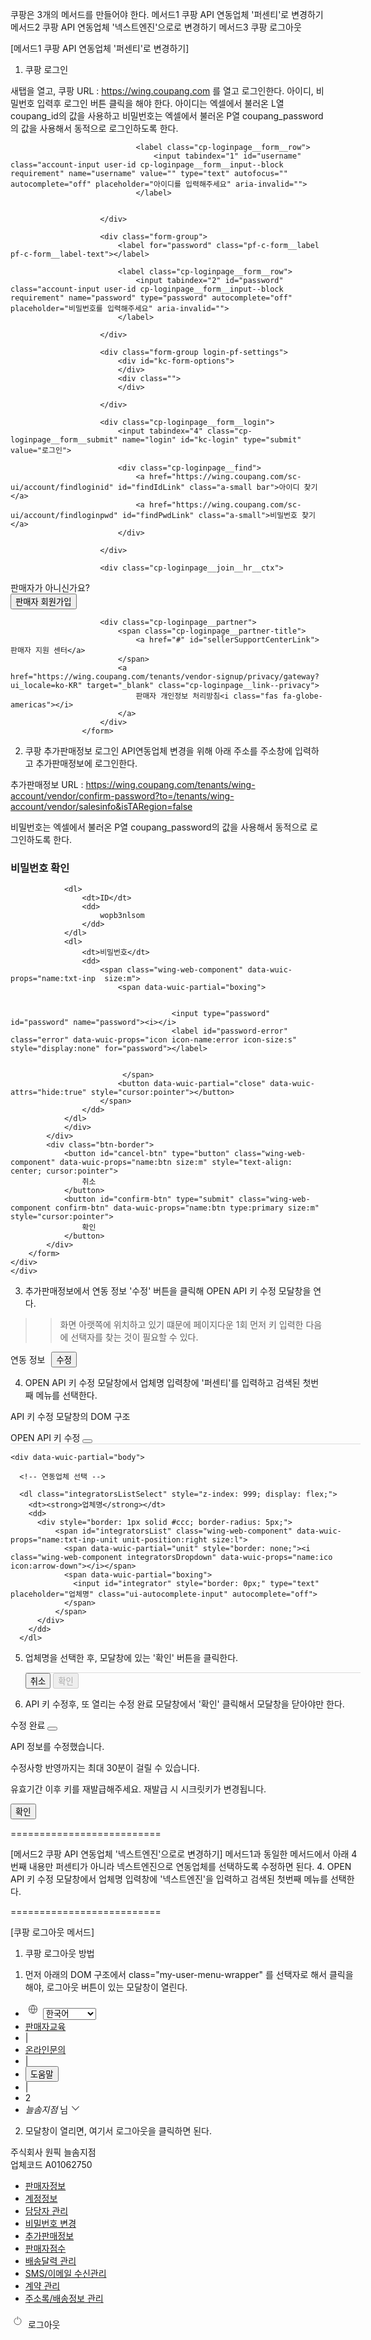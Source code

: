 쿠팡은 3개의 메서드를 만들어야 한다.
메서드1 쿠팡 API 연동업체 '퍼센티'로 변경하기
메서드2 쿠팡 API 연동업체 '넥스트엔진'으로로 변경하기
메서드3 쿠팡 로그아웃

[메서드1 쿠팡 API 연동업체 '퍼센티'로 변경하기]

1. 쿠팡 로그인

새탭을 열고, 쿠팡 URL : https://wing.coupang.com 를 열고 로그인한다. 아이디, 비밀번호 입력후 로그인 버튼 클릭을 해야 한다.
아이디는 엑셀에서 불러온 L열 coupang_id의 값을 사용하고
비밀번호는 엑셀에서 불러온 P열 coupang_password의 값을 사용해서 동적으로 로그인하도록 한다.

<form id="kc-form-login" onsubmit="login.disabled = true; return true;" action="https://xauth.coupang.com/auth/realms/seller/login-actions/authenticate?session_code=AaotknKWQpSclPC32H_RVkq15eaDxakvulkSptN6nJE&amp;execution=4a96751a-646f-4a9b-8372-c5a509179821&amp;client_id=wing&amp;tab_id=Xi7HC1VxxBM&amp;kc_locale=ko-KR" method="post">
                        <div class="form-group">
                            <label for="username" class="pf-c-form__label pf-c-form__label-text"></label>

                                <label class="cp-loginpage__form__row">
                                    <input tabindex="1" id="username" class="account-input user-id cp-loginpage__form__input--block requirement" name="username" value="" type="text" autofocus="" autocomplete="off" placeholder="아이디를 입력해주세요" aria-invalid="">
                                </label>


                        </div>

                        <div class="form-group">
                            <label for="password" class="pf-c-form__label pf-c-form__label-text"></label>

                            <label class="cp-loginpage__form__row">
                                <input tabindex="2" id="password" class="account-input user-id cp-loginpage__form__input--block requirement" name="password" type="password" autocomplete="off" placeholder="비밀번호를 입력해주세요" aria-invalid="">
                            </label>

                        </div>

                        <div class="form-group login-pf-settings">
                            <div id="kc-form-options">
                            </div>
                            <div class="">
                            </div>

                        </div>

                        <div class="cp-loginpage__form__login">
                            <input tabindex="4" class="cp-loginpage__form__submit" name="login" id="kc-login" type="submit" value="로그인">

                            <div class="cp-loginpage__find">
                                <a href="https://wing.coupang.com/sc-ui/account/findloginid" id="findIdLink" class="a-small bar">아이디 찾기</a>
                                <a href="https://wing.coupang.com/sc-ui/account/findloginpwd" id="findPwdLink" class="a-small">비밀번호 찾기</a>
                            </div>

                        </div>

                        <div class="cp-loginpage__join__hr__ctx">
<div class="cp-loginpage__join__hr">
  <span class="cp-loginpage__join__hr__title">판매자가 아니신가요?</span>
</div>
<div class="cp-loginpage__join">
  <button id="btnJoin" type="button" class="cp-loginpage__form__join" onclick="window.open('https://wing.coupang.com/tenants/vendor-signup/signup')">판매자 회원가입</button>
</div></div>

                        <div class="cp-loginpage__partner">
                            <span class="cp-loginpage__partner-title">
                                <a href="#" id="sellerSupportCenterLink">판매자 지원 센터</a>
                            </span>
                            <a href="https://wing.coupang.com/tenants/vendor-signup/privacy/gateway?ui_locale=ko-KR" target="_blank" class="cp-loginpage__link--privacy">
                                판매자 개인정보 처리방침<i class="fas fa-globe-americas"></i>
                            </a>
                        </div>
                    </form>

2. 쿠팡 추가판매정보 로그인
API연동업체 변경을 위해 아래 주소를 주소창에 입력하고 추가판매정보에 로그인한다.

추가판매정보 URL : https://wing.coupang.com/tenants/wing-account/vendor/confirm-password?to=/tenants/wing-account/vendor/salesinfo&isTARegion=false 

비밀번호는 엑셀에서 불러온 P열 coupang_password의 값을 사용해서 동적으로 로그인하도록 한다.

<div class="pc">
        <div class="wing-web-component page-title" data-wuic-props="name:header">
            <h3>비밀번호 확인</h3>
    </div>
    <div class="content">
        <form role="form" class="form" id="checkPassword" action="/tenants/wing-account/vendor/confirm-password" method="post" novalidate="novalidate">
            <div class="wuic-border">
                <div class="wing-web-component" data-wuic-props="name:form">
                <input type="hidden" name="to" value="/tenants/wing-account/vendor/salesinfo">
                
                
                
                
                <dl>
                    <dt>ID</dt>
                    <dd>
                        wopb3nlsom
                    </dd>
                </dl>
                <dl>
                    <dt>비밀번호</dt>
                    <dd>
                        <span class="wing-web-component" data-wuic-props="name:txt-inp  size:m">
                            <span data-wuic-partial="boxing">
                                
                                    
                                        <input type="password" id="password" name="password"><i></i>
                                        <label id="password-error" class="error" data-wuic-props="icon icon-name:error icon-size:s" style="display:none" for="password"></label>
                                    
                                
                             </span>
                            <button data-wuic-partial="close" data-wuic-attrs="hide:true" style="cursor:pointer"></button>
                        </span>
                    </dd>
                </dl>
                </div>
            </div>
            <div class="btn-border">
                <button id="cancel-btn" type="button" class="wing-web-component" data-wuic-props="name:btn size:m" style="text-align: center; cursor:pointer">
                    취소
                </button>
                <button id="confirm-btn" type="submit" class="wing-web-component confirm-btn" data-wuic-props="name:btn type:primary size:m" style="cursor:pointer">
                    확인
                </button>
            </div>
        </form>
    </div>
    </div>

3. 추가판매정보에서 연동 정보 '수정' 버튼을 클릭해 OPEN API 키 수정 모달창을 연다.
>> 화면 아랫쪽에 위치하고 있기 떄문에 페이지다운 1회 먼저 키 입력한 다음에 선택자를 찾는 것이 필요할 수 있다.

<tr><th style="border-bottom: none;"><span style="padding-right: 10px;">연동 정보</span><button type="button" id="updateIntegratorBtn" class="wing-web-component updateBtn" data-wuic-props="name:btn" style="cursor:pointer">수정</button></th></tr>

4. OPEN API 키 수정 모달창에서 업체명 입력창에 '퍼센티'를 입력하고 검색된 첫번째 메뉴를 선택한다.

API 키 수정 모달창의 DOM 구조

<div data-wuic-partial="widget" style="width: 560px">
    <div data-wuic-partial="head" style="border-bottom: 1px solid #ddd;">
      OPEN API 키 수정
      <button id="hmacIntegratorUpdateSelectPopupCloseBtn" type="button"></button>
    </div>

    <div data-wuic-partial="body">
  <form role="form" class="integratorSelectForm" id="integratorSelectForm" method="post" novalidate="novalidate">
    <div class="wing-web-component" data-wuic-props="name:form line">

      <!-- 연동업체 선택 -->
      
      <dl class="integratorsListSelect" style="z-index: 999; display: flex;">
        <dt><strong>업체명</strong></dt>
        <dd>
          <div style="border: 1px solid #ccc; border-radius: 5px;">
              <span id="integratorsList" class="wing-web-component" data-wuic-props="name:txt-inp-unit unit-position:right size:l">
                <span data-wuic-partial="unit" style="border: none;"><i class="wing-web-component integratorsDropdown" data-wuic-props="name:ico icon:arrow-down"></i></span>
                <span data-wuic-partial="boxing">
                  <input id="integrator" style="border: 0px;" type="text" placeholder="업체명" class="ui-autocomplete-input" autocomplete="off">
                </span>
              </span>
          </div>
        </dd>
      </dl>
      

5. 업체명을 선택한 후, 모달창에 있는 '확인' 버튼을 클릭한다.
    
    <div data-wuic-partial="foot" style="border-top: 1px solid #ddd;">
      <button id="hmacIntegratorUpdateSelectPopupCancelBtn" type="button" class="wing-web-component" data-wuic-props="name:btn size:m">취소</button>
      <button id="hmacIntegratorUpdateSelectPopupConfirmBtn" type="button" class="wing-web-component confirmBtn" data-wuic-props="name:btn type:primary size:m" disabled="">확인</button>
    </div>
  </div>

6. API 키 수정후, 또 열리는 수정 완료 모달창에서 '확인' 클릭해서 모달창을 닫아야만 한다.

<div data-wuic-partial="widget">
            <div data-wuic-partial="head">
                <i class="wing-web-component" data-wuic-props="name:ico icon:success size:m color:green"></i>
                수정 완료
                <button type="button" data-wuic-action="dismiss"></button>
            </div>
            <div data-wuic-partial="body">
                <p class="description">API 정보를 수정했습니다.</p>
                <p class="description">수정사항 반영까지는 최대 30분이 걸릴 수 있습니다.</p>
                <p class="description">유효기간 이후 키를 재발급해주세요. 재발급 시 시크릿키가 변경됩니다.</p>
            </div>
            <div data-wuic-partial="foot">
                <button type="button" class="wing-web-component" data-wuic-props="name:btn type:primary size:m" data-wuic-action="dismiss">확인</button>
            </div>
        </div>

==========================


[메서드2 쿠팡 API 연동업체 '넥스트엔진'으로로 변경하기]
메서드1과 동일한 메서드에서 아래 4번째 내용만 퍼센티가 아니라 넥스트엔진으로 연동업체를 선택하도록 수정하면 된다.
4. OPEN API 키 수정 모달창에서 업체명 입력창에 '넥스트엔진'을 입력하고 검색된 첫번째 메뉴를 선택한다.

==========================

[쿠팡 로그아웃 메서드]

1. 쿠팡 로그아웃 방법

1) 먼저 아래의 DOM 구조에서 class="my-user-menu-wrapper" 를 선택자로 해서 클릭을 해야, 로그아웃 버튼이 있는 모달창이 열린다.

<ul><li class="small-hide"><div class="wing-top-main-top-bar-locale-selector-wrapper"><label class="wing-top-main-footer-locale-selector-label">
    <svg class="wing-top-main-locale-selector-icon" xmlns="http://www.w3.org/2000/svg" width="24" height="24" viewBox="0 0 24 24">
        <g fill="none" fill-rule="evenodd">
            <g>
                <g>
                    <g>
                        <g>
                            <g fill="#555" fill-rule="nonzero">
                                <path d="M7 0c3.866 0 7 3.134 7 7s-3.134 7-7 7-7-3.134-7-7 3.134-7 7-7zm0 1C3.686 1 1 3.686 1 7s2.686 6 6 6 6-2.686 6-6-2.686-6-6-6z" transform="translate(-629 -4284) translate(624 4280) translate(1) translate(4 4) translate(5 5)"></path>
                                <path d="M7 0c2 2.09 3 4.423 3 7s-1 4.91-3 7c-2-2.09-3-4.423-3-7s1-4.91 3-7zm0 1.516l-.182.235C5.599 3.367 5 5.109 5 7c0 1.89.6 3.633 1.818 5.25l.182.233.182-.234c1.151-1.526 1.75-3.165 1.812-4.935L9 7c0-1.89-.6-3.633-1.818-5.25L7 1.517z" transform="translate(-629 -4284) translate(624 4280) translate(1) translate(4 4) translate(5 5)"></path>
                                <path d="M14 6.5L14 7.5 0 7.5 0 6.5z" transform="translate(-629 -4284) translate(624 4280) translate(1) translate(4 4) translate(5 5)"></path>
                            </g>
                            <path d="M0 0H24V24H0z" transform="translate(-629 -4284) translate(624 4280) translate(1) translate(4 4)"></path>
                        </g>
                    </g>
                </g>
            </g>
        </g>
    </svg>
    <select class="wing-top-main-footer-locale-selector">
            <option value="ko" data-label="한국어">한국어</option>
            <option value="en" data-label="English">English</option>
            <option value="zh_CN" data-label="中文(简体)">中文(简体)</option>
    </select>
</label>
</div></li><li class="small-hide"><a class="top-header-seller-education" href="https://marketplace.coupangcorp.com/s/coupang-mba?utm_source=wing_topfunnel&amp;utm_medium=non_paid" target="_blank" id="header-link-seller-education">판매자교육</a></li><li class="small-hide vertical-divider">|</li><li class="small-hide"><a class="top-header-move-contact-us" href="/partner/qna/faq/list" target="_blank" id="header-link-qna">온라인문의</a></li><li class="small-hide vertical-divider">|</li><li class="small-hide"><button type="button" class="top-header-control-trigger-help" id="header-link-help">도움말</button></li><li class="small-hide vertical-divider">|</li><li class="user-notification"><span class="top-header-notification-count" style="display: block;">2</span> <span class="top-header-notification-bell"></span></li><li class="my-user-menu" data-view="topUserMenu"><div class="my-user-menu-wrapper"><em class="my-user-menu-name">늘솜지점</em> <span>님</span> <svg class="my-user-menu-img" xmlns="http://www.w3.org/2000/svg" width="16" height="16" viewBox="0 0 16 16"><g fill="none" fill-rule="evenodd"><g><g><g><path d="M0 16L16 16 16 0 0 0z" transform="translate(-1633 -623) translate(1312 607) translate(321 16)"></path><path fill="#555" d="M4.681 2.71c.233-.248.61-.278.878-.082l.065.053 5.666 5.334c.26.244.278.645.056.911l-.056.06-5.666 5.333c-.269.252-.69.24-.943-.029-.233-.247-.24-.626-.029-.881l.058-.061L9.86 8.5 4.71 3.652c-.248-.233-.278-.61-.082-.878l.053-.064z" transform="translate(-1633 -623) translate(1312 607) translate(321 16) rotate(90 8 8.5)"></path></g></g></g></g></svg></div></li></ul>

2) 모달창이 열리면, 여기서 로그아웃을 클릭하면 된다.

<div id="wing-top-header-user-action-layer" class="wing-show"><div class="user-action-body"><div class="my-user-menu-top">  <div class="vendor-name-wrapper"><span>주식회사 원픽 늘솜지점</span></div> <div class="vendor-id-wrapper"><span>업체코드 A01062750</span></div></div><ul class="my-user-menu-middle"><li class="my-user-menu-middle-item"><a href="/tenants/wing-account/vendor/basicinfo">판매자정보</a></li><li class="my-user-menu-middle-item"><a href="/tenants/wing-account/vendor/account">계정정보</a></li><li class="my-user-menu-middle-item"><a href="/tenants/wing-account/vendor/manager">담당자 관리</a></li><li class="my-user-menu-middle-item"><a href="/tenants/wing-account/user/password/update">비밀번호 변경</a></li><li class="my-user-menu-middle-item"><a href="/tenants/wing-account/vendor/salesinfo">추가판매정보</a></li><li class="my-user-menu-middle-item"><a href="/tenants/hermes/sellerrating/">판매자점수</a></li><li class="my-user-menu-middle-item"><a href="/tenants/sfl-portal/vendor/calendar">배송달력 관리</a></li><li class="my-user-menu-middle-item"><a href="/tenants/hermes/seller/subscription">SMS/이메일 수신관리</a></li><li class="my-user-menu-middle-item"><a href="/tenants/wing-account/vendor/contract/list">계약 관리</a></li><li class="my-user-menu-middle-item"><a href="/tenants/sfl-portal/address/list">주소록/배송정보 관리</a></li></ul><div class="my-user-menu-bottom"><svg class="my-user-menu-logout-trigger-svg" xmlns="http://www.w3.org/2000/svg" width="24" height="24" viewBox="0 0 24 24"><g fill="none" fill-rule="evenodd"><g><g><g><path d="M0 0H24V24H0z" transform="translate(-2267 -2521) translate(2251 2183) translate(16 338)"></path><path class="line" stroke="#555" stroke-linecap="round" stroke-linejoin="round" d="M9.466 8.08C7.436 8.89 6 10.874 6 13.193c0 3.038 2.462 5.5 5.5 5.5s5.5-2.462 5.5-5.5c0-2.34-1.462-4.34-3.524-5.134" transform="translate(-2267 -2521) translate(2251 2183) translate(16 338)"></path><path class="line" stroke="#555" stroke-linecap="round" d="M11.5 10.231L11.5 6" transform="translate(-2267 -2521) translate(2251 2183) translate(16 338)"></path></g></g></g></g></svg> <span class="my-user-menu-logout-trigger">로그아웃</span></div></div></div>

